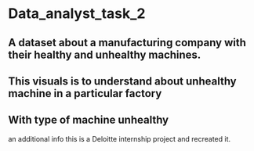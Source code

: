 # Data_analyst_task_2
## A dataset about a manufacturing company with their healthy and unhealthy machines.
## This visuals is to understand about unhealthy machine in a particular factory 
## With type of machine unhealthy 
 an additional info this is a Deloitte internship project and recreated it.
